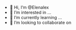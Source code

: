 - 👋 Hi, I’m @Elenalex
- 👀 I’m interested in ...
- 🌱 I’m currently learning ...
- 💞️ I’m looking to collaborate on 
<!---- 📫 How to reach me ...
e
<!---
Elenalex/Elenalex is a ✨ special ✨ repository because its `README.md` (this file) appears on your GitHub profile.
You can click the Preview link to take a look at your changes.
--->
